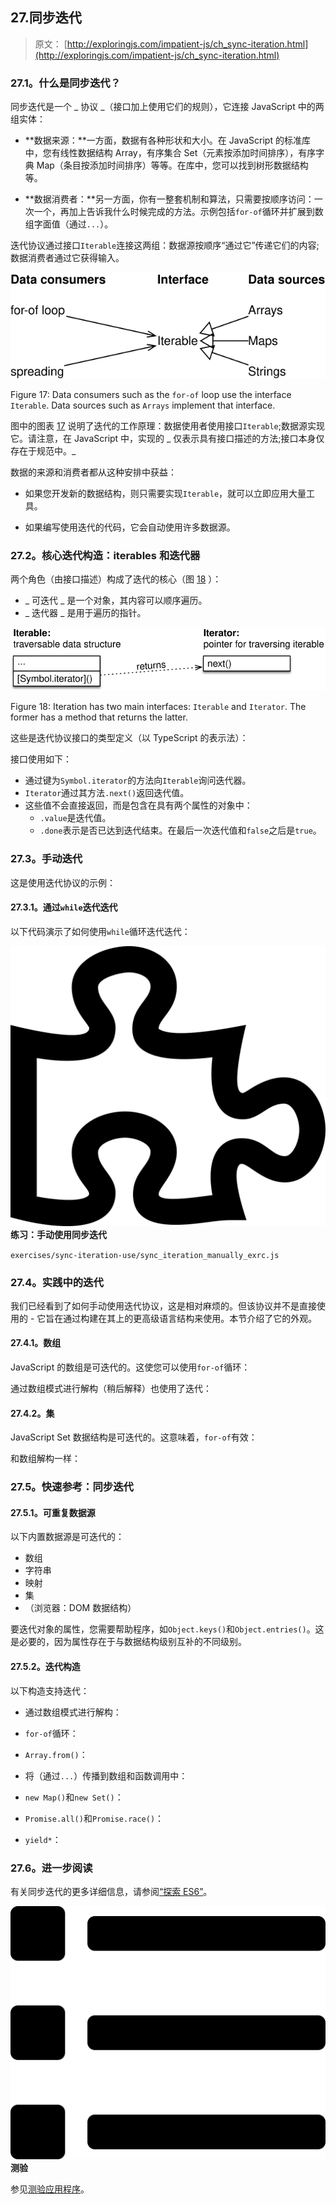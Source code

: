 ## 27.同步迭代

> 原文： [http://exploringjs.com/impatient-js/ch_sync-iteration.html](http://exploringjs.com/impatient-js/ch_sync-iteration.html)

### 27.1。什么是同步迭代？

同步迭代是一个 _ 协议 _（接口加上使用它们的规则），它连接 JavaScript 中的两组实体：

*   **数据来源：**一方面，数据有各种形状和大小。在 JavaScript 的标准库中，您有线性数据结构 Array，有序集合 Set（元素按添加时间排序），有序字典 Map（条目按添加时间排序）等等。在库中，您可以找到树形数据结构等。

*   **数据消费者：**另一方面，你有一整套机制和算法，只需要按顺序访问：一次一个，再加上告诉我什么时候完成的方法。示例包括`for-of`循环并扩展到数组字面值（通过`...`）。

迭代协议通过接口`Iterable`连接这两组：数据源按顺序“通过它”传递它们的内容;数据消费者通过它获得输入。

![Figure 17: Data consumers such as the for-of loop use the interface Iterable. Data sources such as Arrays implement that interface.](img/280f482e71372effb950e73849e3a9b6.svg)

Figure 17: Data consumers such as the `for-of` loop use the interface `Iterable`. Data sources such as `Arrays` implement that interface.



图中的图表 [17](#fig:iterable-implementers-clients) 说明了迭代的工作原理：数据使用者使用接口`Iterable`;数据源实现它。请注意，在 JavaScript 中，实现的 _ 仅表示具有接口描述的方法;接口本身仅存在于规范中。_

数据的来源和消费者都从这种安排中获益：

*   如果您开发新的数据结构，则只需要实现`Iterable`，就可以立即应用大量工具。

*   如果编写使用迭代的代码，它会自动使用许多数据源。

### 27.2。核心迭代构造：iterables 和迭代器

两个角色（由接口描述）构成了迭代的核心（图 [18](#fig:iteration-protocol) ）：

*   _ 可迭代 _ 是一个对象，其内容可以顺序遍历。
*   _ 迭代器 _ 是用于遍历的指针。

![Figure 18: Iteration has two main interfaces: Iterable and Iterator. The former has a method that returns the latter.](img/88d42d6e1be2c84a7d851f5eef14ecff.svg)

Figure 18: Iteration has two main interfaces: `Iterable` and `Iterator`. The former has a method that returns the latter.



这些是迭代协议接口的类型定义（以 TypeScript 的表示法）：

接口使用如下：

*   通过键为`Symbol.iterator`的方法向`Iterable`询问迭代器。
*   `Iterator`通过其方法`.next()`返回迭代值。
*   这些值不会直接返回，而是包含在具有两个属性的对象中：
    *   `.value`是迭代值。
    *   `.done`表示是否已达到迭代结束。在最后一次迭代值和`false`之后是`true`。

### 27.3。手动迭代

这是使用迭代协议的示例：

#### 27.3.1。通过`while`迭代迭代

以下代码演示了如何使用`while`循环迭代迭代：

![](img/326f85074b5e7828bef014ad113651df.svg) **练习：手动使用同步迭代**

`exercises/sync-iteration-use/sync_iteration_manually_exrc.js`

### 27.4。实践中的迭代

我们已经看到了如何手动使用迭代协议，这是相对麻烦的。但该协议并不是直接使用的 - 它旨在通过构建在其上的更高级语言结构来使用。本节介绍了它的外观。

#### 27.4.1。数组

JavaScript 的数组是可迭代的。这使您可以使用`for-of`循环：

通过数组模式进行解构（稍后解释）也使用了迭代：

#### 27.4.2。集

JavaScript Set 数据结构是可迭代的。这意味着，`for-of`有效：

和数组解构一样：

### 27.5。快速参考：同步迭代

#### 27.5.1。可重复数据源

以下内置数据源是可迭代的：

*   数组
*   字符串
*   映射
*   集
*   （浏览器：DOM 数据结构）

要迭代对象的属性，您需要帮助程序，如`Object.keys()`和`Object.entries()`。这是必要的，因为属性存在于与数据结构级别互补的不同级别。

#### 27.5.2。迭代构造

以下构造支持迭代：

*   通过数组模式进行解构：

*   `for-of`循环：

*   `Array.from()`：

*   将（通过`...`）传播到数组和函数调用中：

*   `new Map()`和`new Set()`：

*   `Promise.all()`和`Promise.race()`：

*   `yield*`：

### 27.6。进一步阅读

有关同步迭代的更多详细信息，请参阅[“探索 ES6”](http://exploringjs.com/es6/ch_iteration.html)。

![](img/bf533f04c482f83bfc407f318306f995.svg) **测验**

参见[测验应用程序](ch_quizzes-exercises.html#quizzes)。